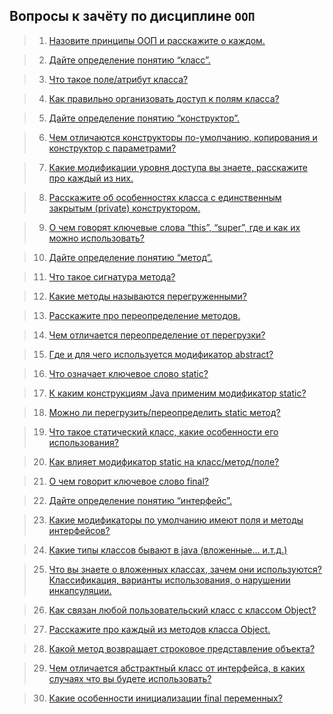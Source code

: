 ## Вопросы к зачёту по дисциплине `ООП`

> 1. [Назовите принципы ООП и расскажите о каждом.](Questions/Quest1.md)

> 2. [Дайте определение понятию “класс”.](Questions/Quest2.md)

> 3. [Что такое поле/атрибут класса?](Questions/Quest3.md)

> 4. [Как правильно организовать доступ к полям класса?](Questions/Quest4.md)

> 5. [Дайте определение понятию “конструктор”.](Questions/Quest5.md)

> 6. [Чем отличаются конструкторы по-умолчанию, копирования и конструктор с параметрами?](Questions/Quest6.md)

> 7. [Какие модификации уровня доступа вы знаете, расскажите про каждый из них.](Questions/Quest7.md)

> 8. [Расскажите об особенностях класса с единственным закрытым (private) конструктором.](Questions/Quest8.md)

> 9. [О чем говорят ключевые слова “this”, “super”, где и как их можно использовать?](Questions/Quest9.md)

> 10. [Дайте определение понятию “метод”.](Questions/Quest10.md)

> 11. [Что такое сигнатура метода?](Questions/Quest11.md)

> 12. [Какие методы называются перегруженными?](Questions/Quest12.md)

> 13. [Расскажите про переопределение методов.](Questions/Quest13.md)

> 14. [Чем отличается переопределение от перегрузки?](Questions/Quest14.md)

> 15. [Где и для чего используется модификатор abstract?](Questions/Quest15.md)

> 16. [Что означает ключевое слово static?](Questions/Quest16.md)

> 17. [К каким конструкциям Java применим модификатор static?](Questions/Quest17.md)

> 18. [Можно ли перегрузить/переопределить static метод?](Questions/Quest18.md)

> 19. [Что такое статический класс, какие особенности его использования?](Questions/Quest19.md)

> 20. [Как влияет модификатор static на класс/метод/поле?](Questions/Quest20.md)

> 21. [О чем говорит ключевое слово final?](Questions/Quest21.md)

> 22. [Дайте определение понятию “интерфейс”.](Questions/Quest22.md)

> 23. [Какие модификаторы по умолчанию имеют поля и методы интерфейсов?](Questions/Quest23.md)

> 24. [Какие типы классов бывают в java (вложенные… и.т.д.)](Questions/Quest24.md)

> 25. [Что вы знаете о вложенных классах, зачем они используются? Классификация, варианты использования, о нарушении инкапсуляции.](Questions/Quest25.md)

> 26. [Как связан любой пользовательский класс с классом Object?](Questions/Quest26.md)

> 27. [Расскажите про каждый из методов класса Object.](Questions/Quest27.md)

> 28. [Какой метод возвращает строковое представление объекта?](Questions/Quest28.md)

> 29. [Чем отличается абстрактный класс от интерфейса, в каких случаях что вы будете использовать?](Questions/Quest29.md)

> 30. [Какие особенности инициализации final переменных?](Questions/Quest30.md)
















